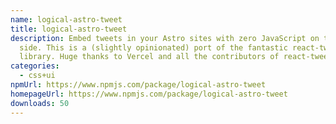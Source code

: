 ```yaml
---
name: logical-astro-tweet
title: logical-astro-tweet
description: Embed tweets in your Astro sites with zero JavaScript on the client
  side. This is a (slightly opinionated) port of the fantastic react-tweet
  library. Huge thanks to Vercel and all the contributors of react-tweet.
categories:
  - css+ui
npmUrl: https://www.npmjs.com/package/logical-astro-tweet
homepageUrl: https://www.npmjs.com/package/logical-astro-tweet
downloads: 50
---
```

